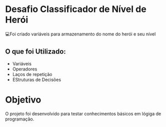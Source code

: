 # Desafio Classificador de Nível de Herói

💻Foi criado variáveis para armazenamento do nome do herói e seu nível

## O que foi Utilizado:

- Variáveis
- Operadores
- Laços de repetição
- EStruturas de Decisões

# Objetivo

O projeto foi desenvolvido para testar conhecimentos básicos em lógiga de programação.
  
